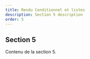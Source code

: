```yaml
---
title: Rendu Conditionnel et listes
description: Section 5 description
order: 5
---
```


## Section 5

Contenu de la section 5.
